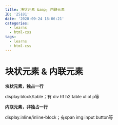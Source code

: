 ```yaml
---
title: 块状元素 &amp; 内联元素
ID: '25181'
date: '2020-09-24 18:06:21'
categories:
  - learns
  - html-css
tags:
  - learns
  - html-css
---
```


# 块状元素 &amp; 内联元素

**块状元素，独占一行**

display:block/table；有 div h1 h2 table ul ol p等

**内联元素，非独占一行**

display:inline/inline-block；有span img input button等

